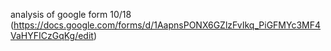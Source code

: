 analysis of google form 10/18 (https://docs.google.com/forms/d/1AapnsPONX6GZlzFvIkq_PiGFMYc3MF4VaHYFICzGqKg/edit)
